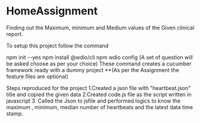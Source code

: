 # HomeAssignment
Finding out the Maximum, minimum and Medium values of the Given clinical report.

To setup this project follow the command

 npm init --yes
 npm install @wdio/cli
 npm wdio config (A set of question will be asked choose as per your choice)
      These command creates a cucumber framework ready with a dummy project
  **(As per the Assignment the feature files are optional)    
 
 Steps reproduced for the project
1.Created a json file with "heartbeat.json" title and copied the given data
2.Created code.js file as the script written in javascript
3. Called the Json to jsfile and performed logics to know the maximum , minimum, median number of heartbeats and the latest data time stamp.
